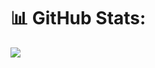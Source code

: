 # 📊 GitHub Stats:
![](https://nirzak-streak-stats.vercel.app/?user=bezaleelderoy&theme=calm&hide_border=true)

<!-- Proudly created with GPRM ( https://gprm.itsvg.in ) -->
